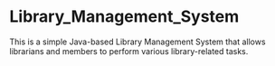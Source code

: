# Library_Management_System
This is a simple Java-based Library Management System that allows librarians and members to perform various library-related tasks.
